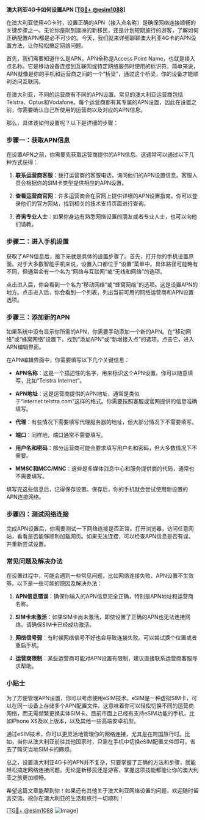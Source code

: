 **澳大利亚4G卡如何设置APN [[TG💪+ @esim1088](https://t.me/s/esim1088)]**

在澳大利亚使用4G卡时，设置正确的APN（接入点名称）是确保网络连接顺畅的关键步骤之一。无论你是刚到澳洲的新移民，还是计划短期旅行的游客，了解如何正确配置APN都是必不可少的。今天，我们就来详细聊聊澳大利亚4G卡的APN设置方法，让你轻松搞定网络问题。

首先，我们需要知道什么是APN。APN全称是Access Point Name，也就是接入点名称。它是移动设备连接到互联网或特定网络服务时使用的标识符。简单来说，APN就像是你的手机和运营商之间的一个“桥梁”，通过这个桥梁，你的设备才能顺利访问互联网。

在澳大利亚，不同的运营商有不同的APN设置。常见的澳大利亚运营商包括Telstra、Optus和Vodafone。每个运营商都有其专属的APN设置，因此在设置之前，你需要确认自己所使用的运营商以及对应的APN信息。

那么，具体该如何设置呢？以下是详细的步骤：

### 步骤一：获取APN信息

在设置APN之前，你需要先获取运营商提供的APN信息。这通常可以通过以下几种方式获得：

1. **联系运营商客服**：拨打运营商的客服电话，询问他们的APN设置信息。客服人员会根据你的SIM卡类型提供相应的APN设置。
   
2. **查看运营商官网**：许多运营商会在官网上提供详细的APN设置指南。你可以登录他们的官方网站，找到相关的技术支持页面进行查询。

3. **咨询专业人士**：如果你身边有熟悉网络设置的朋友或者专业人士，也可以向他们请教。

### 步骤二：进入手机设置

获取了APN信息后，接下来就是具体的设置步骤了。首先，打开你的手机设置界面。对于大多数智能手机来说，设置入口都位于“设置”菜单中。具体路径可能略有不同，但通常会有一个名为“网络与互联网”或“无线和网络”的选项。

点击进入后，你会看到一个名为“移动网络”或“蜂窝网络”的选项。这是设置APN的地方。点击进入后，你会看到一个列表，列出当前可用的网络运营商和APN设置选项。

### 步骤三：添加新的APN

如果系统中没有显示你所需的APN，你需要手动添加一个新的APN。在“移动网络”或“蜂窝网络”设置下，找到“添加APN”或“新增接入点”的选项。点击它，进入APN编辑界面。

在APN编辑界面中，你需要填写以下几个关键信息：

- **APN名称**：这是一个描述性的名字，用来标识这个APN设置。你可以随意填写，比如“Telstra Internet”。
  
- **APN地址**：这是运营商提供的APN地址，通常是类似于“internet.telstra.com”这样的格式。你需要按照客服或官网提供的信息准确填写。

- **代理**：有些情况下需要填写代理服务器的地址，但大部分情况下不需要填写。

- **端口**：同样地，端口通常不需要填写。

- **用户名和密码**：部分运营商可能会要求填写用户名和密码，但大多数情况下不需要。

- **MMSC和MCC/MNC**：这些是多媒体消息中心和服务提供商的代码，通常也不需要填写。

填写完这些信息后，记得保存设置。保存后，你的手机就会尝试使用新设置的APN连接网络。

### 步骤四：测试网络连接

完成APN设置后，你需要测试一下网络连接是否正常。打开浏览器，访问任意网站，看看是否能够顺利加载网页。如果无法连接，可以检查APN信息是否有误，并重新尝试设置。

### 常见问题及解决办法

在设置过程中，可能会遇到一些常见问题，比如网络连接失败、APN设置不生效等。以下是一些可能的原因及解决办法：

1. **APN信息错误**：确保你输入的APN信息完全正确，特别是APN地址和运营商名称。

2. **SIM卡未激活**：如果SIM卡尚未激活，即使设置了正确的APN也无法连接网络。请确保SIM卡已经成功激活。

3. **网络信号弱**：有时候网络信号不好也会导致连接失败。可以尝试换个位置或者重启手机。

4. **运营商限制**：某些运营商可能对APN设置有限制，建议直接联系运营商客服寻求帮助。

### 小贴士

为了方便管理APN设置，你可以考虑使用eSIM技术。eSIM是一种虚拟SIM卡，可以在同一设备上存储多个APN配置文件。这意味着你可以轻松切换不同的运营商网络，而无需频繁更换实体SIM卡。目前市面上已经有支持eSIM功能的手机，比如iPhone XS及以上版本，以及其他一些高端安卓机型。

通过eSIM技术，你可以更灵活地管理你的网络连接，尤其是在跨国旅行时。比如，当你从澳大利亚前往其他国家时，只需在手机中切换eSIM配置文件即可，省去了购买当地SIM卡的麻烦。

总之，设置澳大利亚4G卡的APN并不复杂，只要掌握了正确的方法和步骤，就能轻松搞定网络连接问题。无论是新移民还是游客，掌握这项技能都能让你的澳大利亚之旅更加顺畅。

希望这篇文章能帮到你！如果还有其他关于澳大利亚网络设置的问题，欢迎随时留言交流。祝你在澳大利亚的生活和旅行一切顺利！

[[TG💪+ @esim1088](https://t.me/s/esim1088) ![Image](https://i.postimg.cc/4NQfJmqS/Snipaste-2025-05-13-00-14-12.png)]